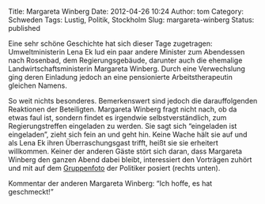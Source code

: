 Title: Margareta Winberg
Date: 2012-04-26 10:24
Author: tom
Category: Schweden
Tags: Lustig, Politik, Stockholm
Slug: margareta-winberg
Status: published

Eine sehr schöne Geschichte hat sich dieser Tage zugetragen:
Umweltministerin Lena Ek lud ein paar andere Minister zum Abendessen
nach Rosenbad, dem Regierungsgebäude, darunter auch die ehemalige
Landwirtschaftsministerin Margareta Winberg. Durch eine Verwechslung
ging deren Einladung jedoch an eine pensionierte Arbeitstherapeutin
gleichen Namens.

So weit nichts besonderes. Bemerkenswert sind jedoch die darauffolgenden
Reaktionen der Beteiligten. Margareta Winberg fragt nicht nach, ob da
etwas faul ist, sondern findet es irgendwie selbstverständlich, zum
Regierungstreffen eingeladen zu werden. Sie sagt sich “eingeladen ist
eingeladen”, zieht sich fein an und geht hin. Keine Wache hält sie auf
und als Lena Ek ihren Überraschungsgast trifft, heißt sie sie erheitert
willkommen. Keiner der anderen Gäste stört sich daran, dass Margareta
Winberg den ganzen Abend dabei bleibt, interessiert den Vorträgen zuhört
und mit auf dem
[Gruppenfoto](http://www.dn.se/nyheter/sverige/regeringens-middagsmiss)
der Politiker posiert (rechts unten).

Kommentar der anderen Margareta Winberg: “Ich hoffe, es hat geschmeckt!”

